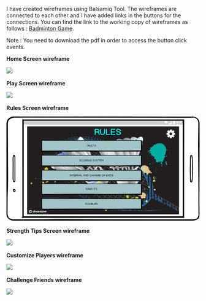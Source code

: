 I have created wireframes using Balsamiq Tool. 
The wireframes are connected to each other and I have added links in the buttons for the connections.
You can find the link to the working copy of wireframes as follows : <a href="/working_mock/Badminton Game.pdf">Badminton Game</a>.

Note : You need to download the pdf in order to access the button click events.

**Home Screen wireframe**

<img src="/mock-images/Home_screen_Settings_closed.png">

**Play Screen wireframe**

<img src="/mock-images/Play Screen.png">

**Rules Screen wireframe**

<img src="mock-images/Rules Home Screen.png">

**Strength Tips Screen wireframe**

<img src="/mock-images/Strength Tips Home Screen.png">

**Customize Players wireframe**

<img src="/mock-images/Customize Players Home Screen.png">

**Challenge Friends wireframe**

<img src="/mock-images/Challenge Friends.png">
